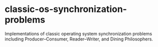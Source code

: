 # classic-os-synchronization-problems
Implementations of classic operating system synchronization problems including Producer–Consumer, Reader–Writer, and Dining Philosophers.
